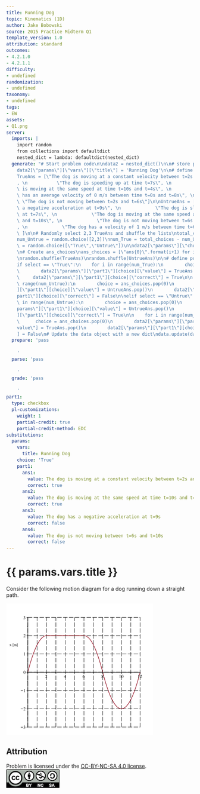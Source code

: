 ```yaml
---
title: Running Dog
topic: Kinematics (1D)
author: Jake Bobowski
source: 2015 Practice Midterm Q1
template_version: 1.0
attribution: standard
outcomes:
- 4.2.1.0
- 4.2.1.1
difficulty:
- undefined
randomization:
- undefined
taxonomy:
- undefined
tags:
- EW
assets:
- Q1.png
server:
  imports: |
    import random
    from collections import defaultdict
    nested_dict = lambda: defaultdict(nested_dict)
  generate: "# Start problem code\n\ndata2 = nested_dict()\n\n# store phrases etc\n\
    data2[\"params\"][\"vars\"][\"title\"] = 'Running Dog'\n\n# define useful variables/lists\n\
    TrueAns = [\"The dog is moving at a constant velocity between t=2s and t=6s\"\
    , \n           \"The dog is speeding up at time t=7s\", \n           \"The dog\
    \ is moving at the same speed at time t=10s and t=4s\", \n           \"The dog\
    \ has an average velocity of 0 m/s between time t=0s and t=8s\", \n          \
    \ \"The dog is not moving between t=2s and t=6s\"]\n\nUntrueAns = [\"The dog has\
    \ a negative acceleration at t=9s\", \n             \"The dog is slowing down\
    \ at t=7s\", \n             \"The dog is moving at the same speed at time t=8s\
    \ and t=10s\", \n             \"The dog is not moving between t=6s and t=10s\"\
    , \n             \"The dog has a velocity of 1 m/s between time t=6s and t=10s\"\
    \ ]\n\n# Randomly select 2,3 TrueAns and shuffle the lists\ntotal_choices = 4\n\
    num_Untrue = random.choice([2,3])\nnum_True = total_choices - num_Untrue\nselect\
    \ = random.choice([\"True\",\"Untrue\"])\n\ndata2[\"params\"][\"choice\"] = select\n\
    \n# Create ans_choices\nans_choices = [\"ans{0}\".format(i+1) for i in range(total_choices)]\n\
    \nrandom.shuffle(TrueAns)\nrandom.shuffle(UntrueAns)\n\n# define possible answers\n\
    if select == \"True\":\n    for i in range(num_True):\n        choice = ans_choices.pop(0)\n\
    \        data2[\"params\"][\"part1\"][choice][\"value\"] = TrueAns.pop()\n   \
    \     data2[\"params\"][\"part1\"][choice][\"correct\"] = True\n\n    for i in\
    \ range(num_Untrue):\n        choice = ans_choices.pop(0)\n        data2[\"params\"\
    ][\"part1\"][choice][\"value\"] = UntrueAns.pop()\n        data2[\"params\"][\"\
    part1\"][choice][\"correct\"] = False\n\nelif select == \"Untrue\":\n    for i\
    \ in range(num_Untrue):\n        choice = ans_choices.pop(0)\n        data2[\"\
    params\"][\"part1\"][choice][\"value\"] = UntrueAns.pop()\n        data2[\"params\"\
    ][\"part1\"][choice][\"correct\"] = True\n\n    for i in range(num_True):\n  \
    \      choice = ans_choices.pop(0)\n        data2[\"params\"][\"part1\"][choice][\"\
    value\"] = TrueAns.pop()\n        data2[\"params\"][\"part1\"][choice][\"correct\"\
    ] = False\n# Update the data object with a new dict\ndata.update(data2)\n"
  prepare: 'pass

    '
  parse: 'pass

    '
  grade: 'pass

    '
part1:
  type: checkbox
  pl-customizations:
    weight: 1
    partial-credit: true
    partial-credit-method: EDC
substitutions:
  params:
    vars:
      title: Running Dog
    choice: 'True'
    part1:
      ans1:
        value: The dog is moving at a constant velocity between t=2s and t=6s
        correct: true
      ans2:
        value: The dog is moving at the same speed at time t=10s and t=4s
        correct: true
      ans3:
        value: The dog has a negative acceleration at t=9s
        correct: false
      ans4:
        value: The dog is not moving between t=6s and t=10s
        correct: false
---
```

# {{ params.vars.title }}
Consider the following motion diagram for a dog running down a straight path.

<img src="Q1.png" alt= "A displacement time graph showing the dog increasing by 2 meters from t equals 0 seconds to t equals 2 seconds. The dog is not moving from t equals 2 seconds to t equals 6 seconds. The dog decreases 2 meters from t equals 6 seconds to t equals 8 seconds. The dog decreases to negative 2 meters from t equals 8 second to t equals 10 seconds. The dog increases 2 meters from t equals 10 seconds to t equals 12 seconds.">

## Attribution

Problem is licensed under the [CC-BY-NC-SA 4.0 license](https://creativecommons.org/licenses/by-nc-sa/4.0/).
![The Creative Commons 4.0 license requiring attribution-BY, non-commercial-NC, and share-alike-SA license.](https://raw.githubusercontent.com/firasm/bits/master/by-nc-sa.png)